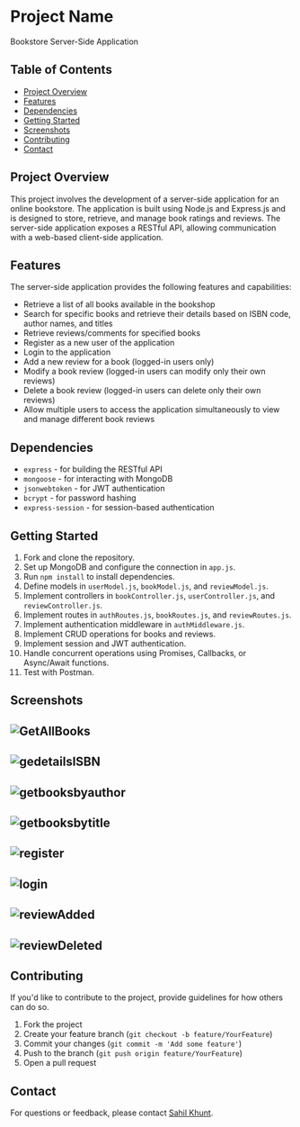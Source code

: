 # Project Name

Bookstore Server-Side Application

## Table of Contents
- [Project Overview](#project-overview)
- [Features](#features)
- [Dependencies](#dependencies)
- [Getting Started](#getting-started)
- [Screenshots](#screenshots)
- [Contributing](#contributing)
- [Contact](#contact)

## Project Overview

This project involves the development of a server-side application for an online bookstore. The application is built using Node.js and Express.js and is designed to store, retrieve, and manage book ratings and reviews. The server-side application exposes a RESTful API, allowing communication with a web-based client-side application.

## Features

The server-side application provides the following features and capabilities:

- Retrieve a list of all books available in the bookshop
- Search for specific books and retrieve their details based on ISBN code, author names, and titles
- Retrieve reviews/comments for specified books
- Register as a new user of the application
- Login to the application
- Add a new review for a book (logged-in users only)
- Modify a book review (logged-in users can modify only their own reviews)
- Delete a book review (logged-in users can delete only their own reviews)
- Allow multiple users to access the application simultaneously to view and manage different book reviews

## Dependencies

- `express` - for building the RESTful API
- `mongoose` - for interacting with MongoDB
- `jsonwebtoken` - for JWT authentication
- `bcrypt` - for password hashing
- `express-session` - for session-based authentication
  
## Getting Started

1. Fork and clone the repository.
2. Set up MongoDB and configure the connection in `app.js`.
3. Run `npm install` to install dependencies.
4. Define models in `userModel.js`, `bookModel.js`, and `reviewModel.js`.
5. Implement controllers in `bookController.js`, `userController.js`, and `reviewController.js`.
6. Implement routes in `authRoutes.js`, `bookRoutes.js`, and `reviewRoutes.js`.
7. Implement authentication middleware in `authMiddleware.js`.
8. Implement CRUD operations for books and reviews.
9. Implement session and JWT authentication.
10. Handle concurrent operations using Promises, Callbacks, or Async/Await functions.
11. Test with Postman.

## Screenshots

![GetAllBooks](images/1-getallbooks.png)
---
![gedetailsISBN](images/2-gedetailsISBN.png)
---
![getbooksbyauthor](images/3-getbooksbyauthor.png)
---
![getbooksbytitle](images/4-getbooksbytitle.png)
---
![register](images/6-register.png)
---
![login](images/7-login.png)
---
![reviewAdded](images/8-reviewadded.png)
---
![reviewDeleted](images/9-deletereview.png)
---

## Contributing

If you'd like to contribute to the project, provide guidelines for how others can do so.

1. Fork the project
2. Create your feature branch (`git checkout -b feature/YourFeature`)
3. Commit your changes (`git commit -m 'Add some feature'`)
4. Push to the branch (`git push origin feature/YourFeature`)
5. Open a pull request

## Contact

For questions or feedback, please contact [Sahil Khunt](mailto:sahilkhunt20@gmail.com).
